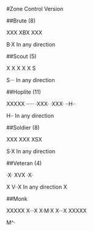 #Zone Control Version

##Brute (8)

XXX
XBX
XXX

B·X In any direction

##Scout (5)

X
X
X
X
X
S

S··· In any direction


##Hoplite (11)

XXXXX
·····
·XXX·
·XXX·
··H··


H·· In any direction


##Soldier (8)

XXX
XXX
XSX

S·X In any direction


##Veteran (4)

·X·
XVX
·X·

   X
V··X In any direction
   X

##Monk

XXXXX
X···X
X·M·X
X···X
XXXXX

M^·
